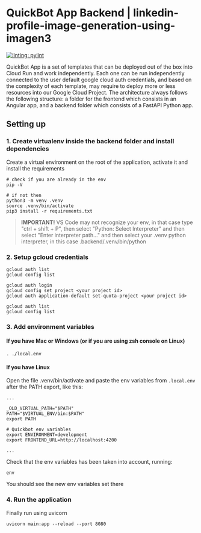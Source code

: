 # QuickBot App Backend | linkedin-profile-image-generation-using-imagen3

[![linting: pylint](https://img.shields.io/badge/linting-pylint-yellowgreen)](https://github.com/pylint-dev/pylint)

QuickBot App is a set of templates that can be deployed out of the box into Cloud Run and work independently. Each one can be run independently connected to the user default google cloud auth credentials, and based on the complexity of each template, may require to deploy more or less resources into our Google Cloud Project. 
The architecture always follows the following structure: a folder for the frontend which consists in an Angular app, and a backend folder which consists of a FastAPI Python app.


## Setting up
### 1. Create virtualenv inside the backend folder and install dependencies
Create a virtual environment on the root of the application, activate it and install the requirements
```
# check if you are already in the env
pip -V

# if not then
python3 -m venv .venv
source .venv/bin/activate
pip3 install -r requirements.txt
```

> **IMPORTANT!** VS Code may not recognize your env, in that case type "ctrl + shift + P", then select "Python: Select Interpreter" and then select "Enter interpreter path..." and then select your .venv python interpreter, in this case .backend/.venv/bin/python


### 2. Setup gcloud credentials
```
gcloud auth list
gcloud config list

gcloud auth login
gcloud config set project <your project id> 
gcloud auth application-default set-quota-project <your project id>

gcloud auth list
gcloud config list
```

### 3. Add environment variables

#### If you have Mac or Windows (or if you are using zsh console on Linux)
```
. ./local.env
```

#### If you have Linux
Open the file .venv/bin/activate and paste the env variables from `.local.env` after the PATH export, like this:
```
...

_OLD_VIRTUAL_PATH="$PATH"
PATH="$VIRTUAL_ENV/bin:$PATH"
export PATH

# Quickbot env variables
export ENVIRONMENT=development
export FRONTEND_URL=http://localhost:4200

...
```

Check that the env variables has been taken into account, running: 
```
env
```
You should see the new env variables set there


### 4. Run the application
Finally run using uvicorn
```
uvicorn main:app --reload --port 8080
```